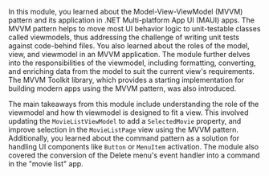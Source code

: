 In this module, you learned about the Model-View-ViewModel (MVVM) pattern and its application in .NET Multi-platform App UI (MAUI) apps. The MVVM pattern helps to move most UI behavior logic to unit-testable classes called viewmodels, thus addressing the challenge of writing unit tests against code-behind files. You also learned about the roles of the model, view, and viewmodel in an MVVM application. The module further delves into the responsibilities of the viewmodel, including formatting, converting, and enriching data from the model to suit the current view's requirements. The MVVM Toolkit library, which provides a starting implementation for building modern apps using the MVVM pattern, was also introduced.

The main takeaways from this module include understanding the role of the viewmodel and how th viewmodel is designed to fit a view. This involved updating the `MovieListViewModel` to add a `SelectedMovie` property, and improve selection in the `MovieListPage` view using the MVVM pattern. Additionally, you learned about the command pattern as a solution for handling UI components like `Button` or `MenuItem` activation. The module also covered the conversion of the Delete menu's event handler into a command in the "movie list" app.
